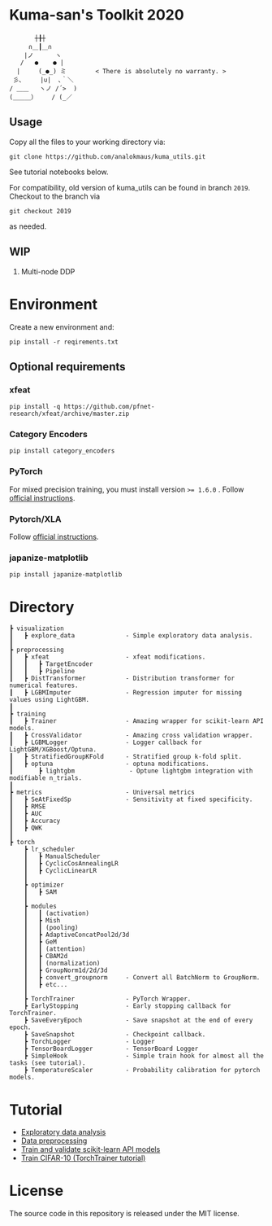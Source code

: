 # Kuma-san's Toolkit 2020

```
　 　 　┼╂┼
　 　 ∩＿┃＿∩
    |ノ      ヽ
   /   ●    ● |
  |     (_●_) ミ        < There is absolutely no warranty. >
 彡､     |∪|  ､｀＼ 
/ ＿＿   ヽノ /´>  )
(＿＿＿）    / (_／
```
## Usage
Copy all the files to your working directory via:

`git clone https://github.com/analokmaus/kuma_utils.git`

See tutorial notebooks below.

For compatibility, old version of kuma_utils can be found in branch `2019`. 
Checkout to the branch via 

`git checkout 2019` 

as needed.

## WIP
1. Multi-node DDP

# Environment
Create a new environment and:

`pip install -r reqirements.txt`
## Optional requirements
### xfeat
`pip install -q https://github.com/pfnet-research/xfeat/archive/master.zip`
### Category Encoders
`pip install category_encoders`
### **PyTorch**
For mixed precision training, you must install version `>= 1.6.0` . 
Follow [official instructions](https://pytorch.org/get-started/locally/).
### Pytorch/XLA
Follow [official instructions](https://github.com/pytorch/xla).
### japanize-matplotlib
`pip install japanize-matplotlib`


# Directory
```
┣ visualization
┃   ┣ explore_data              - Simple exploratory data analysis.
┃
┣ preprocessing
┃   ┣ xfeat                     - xfeat modifications.
┃   ┃   ┣ TargetEncoder
┃   ┃   ┣ Pipeline
┃   ┣ DistTransformer           - Distribution transformer for numerical features. 
┃   ┣ LGBMImputer               - Regression imputer for missing values using LightGBM.
┃
┣ training
┃   ┣ Trainer                   - Amazing wrapper for scikit-learn API models.
┃   ┣ CrossValidator            - Amazing cross validation wrapper.
┃   ┣ LGBMLogger                - Logger callback for LightGBM/XGBoost/Optuna.
┃   ┣ StratifiedGroupKFold      - Stratified group k-fold split.
┃   ┣ optuna                    - optuna modifications.
┃       ┣ lightgbm               - Optune lightgbm integration with modifiable n_trials.
┃
┣ metrics                       - Universal metrics
┃   ┣ SeAtFixedSp               - Sensitivity at fixed specificity.
┃   ┣ RMSE
┃   ┣ AUC
┃   ┣ Accuracy
┃   ┣ QWK
┃
┣ torch
    ┣ lr_scheduler
    ┃   ┣ ManualScheduler
    ┃   ┣ CyclicCosAnnealingLR
    ┃   ┣ CyclicLinearLR
    ┃   
    ┣ optimizer
    ┃   ┣ SAM
    ┃ 
    ┣ modules
    ┃   ┃ (activation)
    ┃   ┣ Mish
    ┃   ┃ (pooling)
    ┃   ┣ AdaptiveConcatPool2d/3d
    ┃   ┣ GeM
    ┃   ┃ (attention)
    ┃   ┣ CBAM2d
    ┃   ┃ (normalization)
    ┃   ┣ GroupNorm1d/2d/3d
    ┃   ┣ convert_groupnorm     - Convert all BatchNorm to GroupNorm.
    ┃   ┣ etc...
    ┃ 
    ┣ TorchTrainer              - PyTorch Wrapper.
    ┣ EarlyStopping             - Early stopping callback for TorchTrainer.
    ┣ SaveEveryEpoch            - Save snapshot at the end of every epoch.
    ┣ SaveSnapshot              - Checkpoint callback.
    ┣ TorchLogger               - Logger
    ┣ TensorBoardLogger         - TensorBoard Logger
    ┣ SimpleHook                - Simple train hook for almost all the tasks (see tutorial).
    ┣ TemperatureScaler         - Probability calibration for pytorch models.

```

# Tutorial
- [Exploratory data analysis](examples/Exploratory_data_analysis.ipynb)
- [Data preprocessing](examples/Data_preprocessing.ipynb)
- [Train and validate scikit-learn API models](examples/Train_and_validate_models.ipynb)
- [Train CIFAR-10 (TorchTrainer tutorial)](examples/Train_CIFAR10.md)


# License
The source code in this repository is released under the MIT license.
